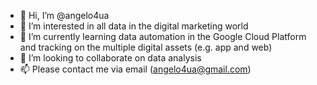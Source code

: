 - 👋 Hi, I’m @angelo4ua
- 👀 I’m interested in all data in the digital marketing world
- 🌱 I’m currently learning data automation in the Google Cloud Platform and tracking on the multiple digital assets (e.g. app and web)
- 💞️ I’m looking to collaborate on data analysis
- 📫 Please contact me via email (angelo4ua@gmail.com)

<!---
angelo4ua/angelo4ua is a ✨ special ✨ repository because its `README.md` (this file) appears on your GitHub profile.
You can click the Preview link to take a look at your changes.
--->
